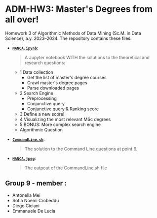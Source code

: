 # ADM-HW3: Master's Degrees from all over!
Homework 3 of Algorithmic Methods of Data Mining (Sc.M. in Data Science), a.y. 2023–2024. 
The repository contains these files:
- [__`MANCA.ipynb`__]( ):
  > A Jupyter notebook WITH the solutions to the theoretical and research questions:

  - 1 Data collection
     - Get the list of master's degree courses
     - Crawl master's degree pages
     - Parse downloaded pages
  - 2 Search Engine
     - Preprocessing
     - Conjunctive query
     - Conjunctive query & Ranking score
  - 3 Define a new score!
  - 4 Visualizing the most relevant MSc degrees
  - 5 BONUS: More complex search engine
  - Algorithmic Question 

- [__`CommandLine.sh`__]( ):
  > The solution to the Command Line questions at point 6.

- [__`MANCA.jpeg`__]( ):
  > The outpout of the CommandLine.sh file

## Group 9 - member :
- Antonella Mei 
- Sofia Noemi Crobeddu
- Diego Ciciani
- Emmanuele De Lucia
